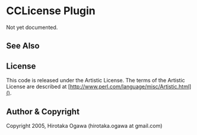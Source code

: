 # CCLicense Plugin

Not yet documented.

## See Also

## License

This code is released under the Artistic License. The terms of the Artistic License are described at [http://www.perl.com/language/misc/Artistic.html]().

## Author & Copyright

Copyright 2005, Hirotaka Ogawa (hirotaka.ogawa at gmail.com)
